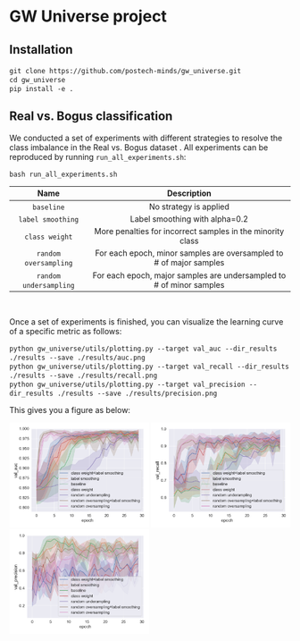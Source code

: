 # GW Universe project

## Installation
~~~
git clone https://github.com/postech-minds/gw_universe.git
cd gw_universe
pip install -e .
~~~

## Real vs. Bogus classification

We conducted a set of experiments with different strategies to resolve the class imbalance in the Real vs. Bogus dataset
. All experiments can be reproduced by running `run_all_experiments.sh`:
~~~
bash run_all_experiments.sh
~~~
 
 Name                    | Description 
:-----------------------:|:----------------------------------------------------------------------:
 `baseline`              | No strategy is applied
 `label smoothing`       | Label smoothing with alpha=0.2
 `class weight`          | More penalties for incorrect samples in the minority class
 `random oversampling`   | For each epoch, minor samples are oversampled to # of major samples
 `random undersampling`  | For each epoch, major samples are undersampled to # of minor samples

<br>

Once a set of experiments is finished, you can visualize the learning curve of a specific metric as follows:
~~~
python gw_universe/utils/plotting.py --target val_auc --dir_results ./results --save ./results/auc.png
python gw_universe/utils/plotting.py --target val_recall --dir_results ./results --save ./results/recall.png
python gw_universe/utils/plotting.py --target val_precision --dir_results ./results --save ./results/precision.png
~~~

This gives you a figure as below:

<p>
    <img src="results/auc.png" width="250"/>
    <img src="results/recall.png" width="250"/>
    <img src="results/precision.png" width="250"/>
</p>
